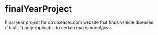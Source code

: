 # finalYearProject
Final year project for cardiseases.com website that finds vehicle diseases ("faults") only applicable to certain make/model/year. 
